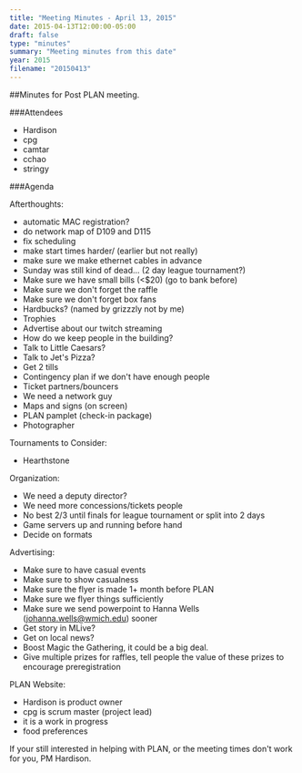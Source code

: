 ```yaml
---
title: "Meeting Minutes - April 13, 2015"
date: 2015-04-13T12:00:00-05:00
draft: false
type: "minutes"
summary: "Meeting minutes from this date"
year: 2015
filename: "20150413"
---
```


##Minutes for Post PLAN meeting.

###Attendees
* Hardison
* cpg
* camtar
* cchao
* stringy


###Agenda

Afterthoughts:
* automatic MAC registration?
* do network map of D109 and D115
* fix scheduling
* make start times harder/ (earlier but not really)
* make sure we make ethernet cables in advance
* Sunday was still kind of dead... (2 day league tournament?)
* Make sure we have small bills (<$20) (go to bank before)
* Make sure we don't forget the raffle
* Make sure we don't forget box fans
* Hardbucks? (named by grizzzly not by me)
* Trophies
* Advertise about our twitch streaming
* How do we keep people in the building?
* Talk to Little Caesars?
* Talk to Jet's Pizza?
* Get 2 tills
* Contingency plan if we don't have enough people
* Ticket partners/bouncers
* We need a network guy
* Maps and signs (on screen)
* PLAN pamplet (check-in package)
* Photographer

Tournaments to Consider:
* Hearthstone

Organization:
* We need a deputy director?
* We need more concessions/tickets people
* No best 2/3 until finals for league tournament or split into 2 days
* Game servers up and running before hand
* Decide on formats


Advertising:
* Make sure to have casual events
* Make sure to show casualness
* Make sure the flyer is made 1+ month before PLAN
* Make sure we flyer things sufficiently
* Make sure we send powerpoint to Hanna Wells (johanna.wells@wmich.edu) sooner
* Get story in MLive?
* Get on local news?
* Boost Magic the Gathering, it could be a big deal.
* Give multiple prizes for raffles, tell people the value of these prizes to encourage preregistration

PLAN Website:
* Hardison is product owner
* cpg is scrum master (project lead)
* it is a work in progress
* food preferences

If your still interested in helping with PLAN, or the meeting times don't work for you, PM Hardison.
